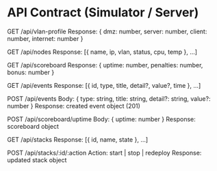 API Contract (Simulator / Server)
=================================

GET /api/vlan-profile
  Response: { dmz: number, server: number, client: number, internet: number }

GET /api/nodes
  Response: [{ name, ip, vlan, status, cpu, temp }, ...]

GET /api/scoreboard
  Response: { uptime: number, penalties: number, bonus: number }

GET /api/events
  Response: [{ id, type, title, detail?, value?, time }, ...]

POST /api/events
  Body: { type: string, title: string, detail?: string, value?: number }
  Response: created event object (201)

POST /api/scoreboard/uptime
  Body: { uptime: number }
  Response: scoreboard object

GET /api/stacks
  Response: [{ id, name, state }, ...]

POST /api/stacks/:id/:action
  Action: start | stop | redeploy
  Response: updated stack object
